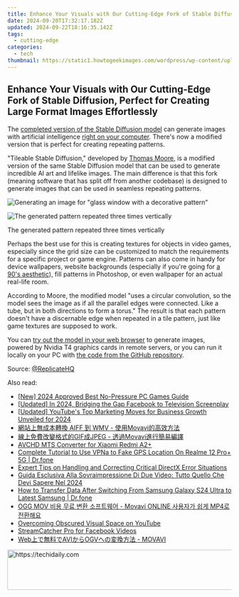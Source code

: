 ```yaml
---
title: Enhance Your Visuals with Our Cutting-Edge Fork of Stable Diffusion, Perfect for Creating Large Format Images Effortlessly
date: 2024-09-20T17:32:17.182Z
updated: 2024-09-22T18:16:35.142Z
tags:
  - cutting-edge
categories:
  - tech
thumbnail: https://static1.howtogeekimages.com/wordpress/wp-content/uploads/2022/09/Tileable-Stable-Diffusion.jpg
---
```


## Enhance Your Visuals with Our Cutting-Edge Fork of Stable Diffusion, Perfect for Creating Large Format Images Effortlessly

The [completed version of the Stable Diffusion model](https://extra-information.techidaily.com/5-highest-rated-vr-gear-for-uavs-for-2024/) can generate images with artificial intelligence [right on your computer](https://unlock-android.techidaily.com/7-ways-to-unlock-a-locked-xiaomi-redmi-k70-phone-by-drfone-android/). There's now a modified version that is perfect for creating repeating patterns.

 "Tileable Stable Diffusion," developed by [Thomas Moore](https://github.com/TomMoore515), is a modified version of the same Stable Diffusion model that can be used to generate incredible AI art and lifelike images. The main difference is that this fork (meaning software that has split off from another codebase) is designed to generate images that can be used in seamless repeating patterns.

![Generating an image for "glass window with a decorative pattern"](https://static1.howtogeekimages.com/wordpress/wp-content/uploads/2022/09/Clipboard-Sep-12-2022-at-1.20-PM-Large.jpeg) 

![The generated pattern repeated three times vertically](https://static1.howtogeekimages.com/wordpress/wp-content/uploads/2022/09/Image.png) 

The generated pattern repeated three times vertically

 Perhaps the best use for this is creating textures for objects in video games, especially since the grid size can be customized to match the requirements for a specific project or game engine. Patterns can also come in handy for device wallpapers, website backgrounds (especially if you're going for [a 90's aesthetic](https://www.webdesignmuseum.org/exhibitions/web-design-in-the-90s/pepsi-1996)), fill patterns in Photoshop, or even wallpaper for an actual real-life room.

 According to Moore, the modified model "uses a circular convolution, so the model sees the image as if all the parallel edges were connected. Like a tube, but in both directions to form a torus." The result is that each pattern doesn't have a discernable edge when repeated in a tile pattern, just like game textures are supposed to work.

 You can [try out the model in your web browser](https://replicate.com/tommoore515/material%5Fstable%5Fdiffusion) to generate images, powered by Nvidia T4 graphics cards in remote servers, or you can run it locally on your PC with [the code from the GitHub repository](https://github.com/TomMoore515/material%5Fstable%5Fdiffusion).

 Source: [@ReplicateHQ](https://twitter.com/replicatehq/status/1568288903177859072)

<ins class="adsbygoogle"
     style="display:block"
     data-ad-format="autorelaxed"
     data-ad-client="ca-pub-7571918770474297"
     data-ad-slot="1223367746"></ins>

<ins class="adsbygoogle"
     style="display:block"
     data-ad-client="ca-pub-7571918770474297"
     data-ad-slot="8358498916"
     data-ad-format="auto"
     data-full-width-responsive="true"></ins>

<span class="atpl-alsoreadstyle">Also read:</span>
<div><ul>
<li><a href="https://digital-screen-recording.techidaily.com/new-2024-approved-best-no-pressure-pc-games-guide/"><u>[New] 2024 Approved Best No-Pressure PC Games Guide</u></a></li>
<li><a href="https://facebook-clips.techidaily.com/updated-in-2024-bridging-the-gap-facebook-to-television-screenplay/"><u>[Updated] In 2024, Bridging the Gap Facebook to Television Screenplay</u></a></li>
<li><a href="https://youtube-data.techidaily.com/ed-youtubes-top-marketing-moves-for-business-growth-unveiled-for-2024/"><u>[Updated] YouTube's Top Marketing Moves for Business Growth Unveiled for 2024</u></a></li>
<li><a href="https://some-tips.techidaily.com/1726222863374-aiff-wmv-movavi/"><u>網站上無成本轉換 AIFF 到 WMV - 使用Movavi的高效方法</u></a></li>
<li><a href="https://some-tips.techidaily.com/gifjpeg-movavi/"><u>線上免費改變格式的GIF成JPEG - 透過Movavi進行簡易編譯</u></a></li>
<li><a href="https://phone-solutions.techidaily.com/avchd-mts-converter-for-xiaomi-redmi-a2plus-by-aiseesoft-video-converter-play-mts-on-android/"><u>AVCHD MTS Converter for Xiaomi Redmi A2+</u></a></li>
<li><a href="https://fake-location.techidaily.com/complete-tutorial-to-use-vpna-to-fake-gps-location-on-realme-12-proplus-5g-drfone-by-drfone-virtual-android/"><u>Complete Tutorial to Use VPNa to Fake GPS Location On Realme 12 Pro+ 5G | Dr.fone</u></a></li>
<li><a href="https://win-howtos.techidaily.com/expert-tips-on-handling-and-correcting-critical-directx-error-situations/"><u>Expert Tips on Handling and Correcting Critical DirectX Error Situations</u></a></li>
<li><a href="https://some-tips.techidaily.com/guida-esclusiva-alla-sovraimpressione-di-due-video-tutto-quello-che-devi-sapere-nel-2024/"><u>Guida Esclusiva Alla Sovraimpressione Di Due Video: Tutto Quello Che Devi Sapere Nel 2024</u></a></li>
<li><a href="https://android-transfer.techidaily.com/how-to-transfer-data-after-switching-from-samsung-galaxy-s24-ultra-to-latest-samsung-drfone-by-drfone-transfer-from-android-transfer-from-android/"><u>How to Transfer Data After Switching From Samsung Galaxy S24 Ultra to Latest Samsung | Dr.fone</u></a></li>
<li><a href="https://some-tips.techidaily.com/ogg-mov-movavi-online-mp4/"><u>OGG MOV 비용 무료 변환 소프트웨어 - Movavi ONLINE 사용자가 쉽게 MP4로 전환해요</u></a></li>
<li><a href="https://youtube-lab.techidaily.com/oming-obscured-visual-space-on-youtube/"><u>Overcoming Obscured Visual Space on YouTube</u></a></li>
<li><a href="https://facebook-video-files.techidaily.com/streamcatcher-pro-for-facebook-videos/"><u>StreamCatcher Pro for Facebook Videos</u></a></li>
<li><a href="https://some-tips.techidaily.com/webaviogv-movavi/"><u>Web上で無料でAVIからOGVへの変換方法 - MOVAVI</u></a></li>
</ul></div>

<!-- affiliate ads begin -->
<a href="https://appsumo.8odi.net/c/5597632/2087389/7443" target="_top" id="2087389">
  <img src="//a.impactradius-go.com/display-ad/7443-2087389" border="0" alt="https://techidaily.com" width="728" height="90"/>
</a>
<img height="0" width="0" src="https://appsumo.8odi.net/i/5597632/2087389/7443" style="position:absolute;visibility:hidden;" border="0" />
<!-- affiliate ads end -->

